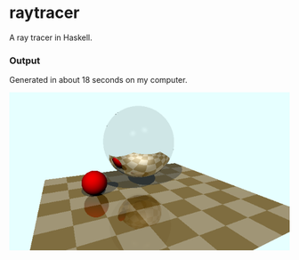 # raytracer
A ray tracer in Haskell.

### Output

Generated in about 18 seconds on my computer.

![output](out.png)
